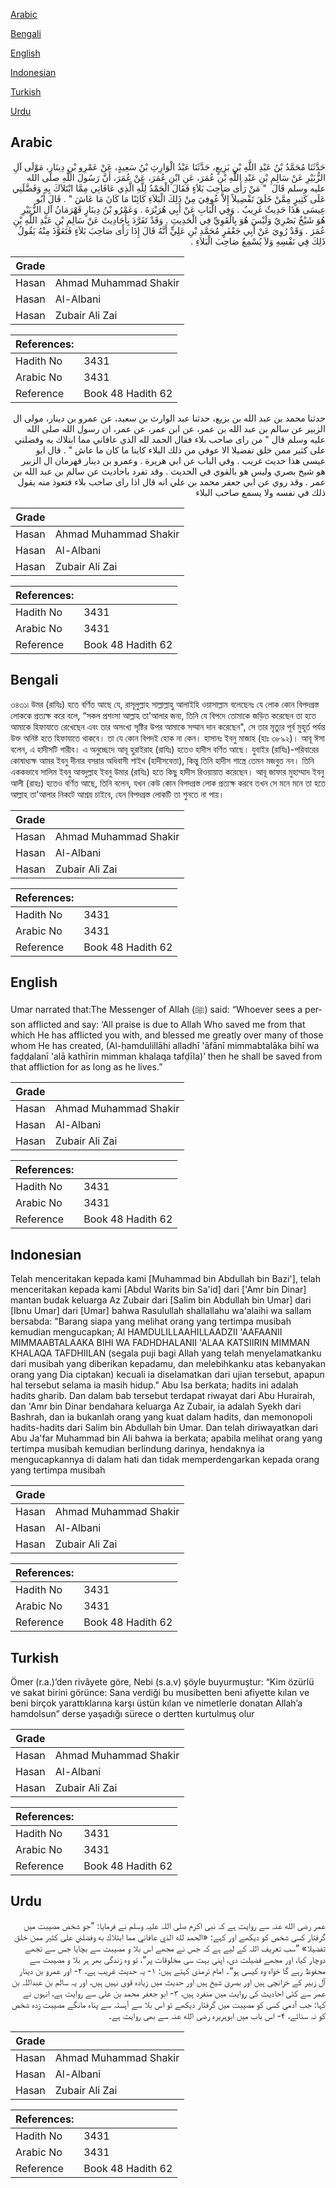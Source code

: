 [Arabic](#arabic)

[Bengali](#bengali)

[English](#english)

[Indonesian](#indonesian)

[Turkish](#turkish)

[Urdu](#urdu)

## Arabic


<div dir="rtl" lang="ar" style={{fontSize:'larger',backgroundColor:'#f8f9fa',padding:20}}>
حَدَّثَنَا مُحَمَّدُ بْنُ عَبْدِ اللَّهِ بْنِ بَزِيعٍ، حَدَّثَنَا عَبْدُ الْوَارِثِ بْنُ سَعِيدٍ، عَنْ عَمْرِو بْنِ دِينَارٍ، مَوْلَى آلِ الزُّبَيْرِ عَنْ سَالِمِ بْنِ عَبْدِ اللَّهِ بْنِ عُمَرَ، عَنِ ابْنِ عُمَرَ، عَنْ عُمَرَ، أَنَّ رَسُولَ اللَّهِ صلى الله عليه وسلم قَالَ ‏ "‏ مَنْ رَأَى صَاحِبَ بَلاَءٍ فَقَالَ الْحَمْدُ لِلَّهِ الَّذِي عَافَانِي مِمَّا ابْتَلاَكَ بِهِ وَفَضَّلَنِي عَلَى كَثِيرٍ مِمَّنْ خَلَقَ تَفْضِيلاً إِلاَّ عُوفِيَ مِنْ ذَلِكَ الْبَلاَءِ كَائِنًا مَا كَانَ مَا عَاشَ ‏"‏ ‏.‏ قَالَ أَبُو عِيسَى هَذَا حَدِيثٌ غَرِيبٌ ‏.‏ وَفِي الْبَابِ عَنْ أَبِي هُرَيْرَةَ ‏.‏ وَعَمْرُو بْنُ دِينَارٍ قَهْرَمَانُ آلِ الزُّبَيْرِ هُوَ شَيْخٌ بَصْرِيٌ وَلَيْسَ هُوَ بِالْقَوِيِّ فِي الْحَدِيثِ ‏.‏ وَقَدْ تَفَرَّدَ بِأَحَادِيثَ عَنْ سَالِمِ بْنِ عَبْدِ اللَّهِ بْنِ عُمَرَ ‏.‏ وَقَدْ رُوِيَ عَنْ أَبِي جَعْفَرٍ مُحَمَّدِ بْنِ عَلِيٍّ أَنَّهُ قَالَ إِذَا رَأَى صَاحِبَ بَلاَءٍ فَتَعَوَّذَ مِنْهُ يَقُولُ ذَلِكَ فِي نَفْسِهِ وَلاَ يُسْمِعُ صَاحِبَ الْبَلاَءِ ‏.‏
</div>
<div style={{backgroundColor:'#f8f9fa',padding:20, marginBottom: 10}}><table> <thead> <tr> <th>Grade</th> <th></th> </tr> </thead> <tbody> <tr><td>Hasan</td><td>Ahmad Muhammad Shakir</td></tr><tr><td>Hasan</td><td>Al-Albani</td></tr><tr><td>Hasan</td><td>Zubair Ali Zai</td></tr></tbody></table><table> <thead> <tr> <th>References:</th> <th></th> </tr> </thead> <tbody><tr><td>Hadith No</td><td>3431</td></tr><tr><td>Arabic No</td><td>3431</td></tr><tr><td>Reference</td><td>Book 48 Hadith 62</td></tr></tbody></table></div>


<div dir="rtl" lang="ar" style={{fontSize:'larger',backgroundColor:'#f8f9fa',padding:20}}>
حدثنا محمد بن عبد الله بن بزيع، حدثنا عبد الوارث بن سعيد، عن عمرو بن دينار، مولى ال الزبير عن سالم بن عبد الله بن عمر، عن ابن عمر، عن عمر، ان رسول الله صلى الله عليه وسلم قال " من راى صاحب بلاء فقال الحمد لله الذي عافاني مما ابتلاك به وفضلني على كثير ممن خلق تفضيلا الا عوفي من ذلك البلاء كاينا ما كان ما عاش " . قال ابو عيسى هذا حديث غريب . وفي الباب عن ابي هريرة . وعمرو بن دينار قهرمان ال الزبير هو شيخ بصري وليس هو بالقوي في الحديث . وقد تفرد باحاديث عن سالم بن عبد الله بن عمر . وقد روي عن ابي جعفر محمد بن علي انه قال اذا راى صاحب بلاء فتعوذ منه يقول ذلك في نفسه ولا يسمع صاحب البلاء
</div>
<div style={{backgroundColor:'#f8f9fa',padding:20, marginBottom: 10}}><table> <thead> <tr> <th>Grade</th> <th></th> </tr> </thead> <tbody> <tr><td>Hasan</td><td>Ahmad Muhammad Shakir</td></tr><tr><td>Hasan</td><td>Al-Albani</td></tr><tr><td>Hasan</td><td>Zubair Ali Zai</td></tr></tbody></table><table> <thead> <tr> <th>References:</th> <th></th> </tr> </thead> <tbody><tr><td>Hadith No</td><td>3431</td></tr><tr><td>Arabic No</td><td>3431</td></tr><tr><td>Reference</td><td>Book 48 Hadith 62</td></tr></tbody></table></div>

## Bengali


<div dir="ltr" lang="bn" style={{fontSize:'larger',backgroundColor:'#f8f9fa',padding:20}}>
৩৪৩১৷ উমর (রাযিঃ) হতে বর্ণিত আছে যে, রাসূলুল্লাহ সাল্লাল্লাহু আলাইহি ওয়াসাল্লাম বলেছেনঃ যে লোক কোন বিপদগ্রস্ত লোককে প্রত্যক্ষ করে বলে, “সকল প্রশংসা আল্লাহ তা'আলার জন্য, তিনি যে বিপদে তোমাকে জড়িত করেছেন তা হতে আমাকে হিফাযাতে রেখেছেন এবং তার অসংখ্য সৃষ্টির উপর আমাকে সম্মান দান করেছেন", সে তার মৃত্যুর পূর্ব মুহূর্ত পর্যন্ত উক্ত অনিষ্ট হতে হিফাযাতে থাকবে। তা যে কোন বিপদই হোক না কেন। হাসানঃ ইবনু মাজাহ (হাঃ ৩৮৯২)। আবূ ঈসা বলেন, এ হাদীসটি গারীব। এ অনুচ্ছেদে আবূ হুরাইরাহ (রাযিঃ) হতেও হাদীস বর্ণিত আছে। যুবাইর (রাযিঃ)-পরিবারের কোষাধ্যক্ষ আমর ইবনু দীনার বসরার অধিবাসী শাইখ (হাদীসবেত্তা), কিন্তু তিনি হাদীস শাস্ত্রে তেমন মজবুত নন। তিনি এককভাবে সালিম ইবনু আবদুল্লাহ ইবনু উমার (রাযিঃ) হতে কিছু হাদীস রিওয়ায়াত করেছেন। আবূ জাফার মুহাম্মাদ ইবনু আলী (রাহঃ) হতেও বর্ণিত আছে, তিনি বলেন, যখন কেউ কোন বিপদগ্রস্ত লোক প্রত্যক্ষ করবে তখন সে মনে মনে তা হতে আল্লাহ তা'আলার নিকটে আশ্রয় চাইবে, যেন বিপদগ্ৰস্ত লোকটি তা শুনতে না পায়।
</div>
<div style={{backgroundColor:'#f8f9fa',padding:20, marginBottom: 10}}><table> <thead> <tr> <th>Grade</th> <th></th> </tr> </thead> <tbody> <tr><td>Hasan</td><td>Ahmad Muhammad Shakir</td></tr><tr><td>Hasan</td><td>Al-Albani</td></tr><tr><td>Hasan</td><td>Zubair Ali Zai</td></tr></tbody></table><table> <thead> <tr> <th>References:</th> <th></th> </tr> </thead> <tbody><tr><td>Hadith No</td><td>3431</td></tr><tr><td>Arabic No</td><td>3431</td></tr><tr><td>Reference</td><td>Book 48 Hadith 62</td></tr></tbody></table></div>

## English


<div dir="ltr" lang="en" style={{fontSize:'larger',backgroundColor:'#f8f9fa',padding:20}}>
Umar narrated that:The Messenger of Allah (ﷺ) said: “Whoever sees a person afflicted and say: ‘All praise is due to Allah Who saved me from that which He has afflicted you with, and blessed me greatly over many of those whom He has created, (Al-ḥamdulillāhi alladhī 'āfānī mimmabtalāka bihī wa faḍḍalanī 'alā kathīrin mimman khalaqa tafḍīla)’ then he shall be saved from that affliction for as long as he lives.”
</div>
<div style={{backgroundColor:'#f8f9fa',padding:20, marginBottom: 10}}><table> <thead> <tr> <th>Grade</th> <th></th> </tr> </thead> <tbody> <tr><td>Hasan</td><td>Ahmad Muhammad Shakir</td></tr><tr><td>Hasan</td><td>Al-Albani</td></tr><tr><td>Hasan</td><td>Zubair Ali Zai</td></tr></tbody></table><table> <thead> <tr> <th>References:</th> <th></th> </tr> </thead> <tbody><tr><td>Hadith No</td><td>3431</td></tr><tr><td>Arabic No</td><td>3431</td></tr><tr><td>Reference</td><td>Book 48 Hadith 62</td></tr></tbody></table></div>

## Indonesian


<div dir="ltr" lang="id" style={{fontSize:'larger',backgroundColor:'#f8f9fa',padding:20}}>
Telah menceritakan kepada kami [Muhammad bin Abdullah bin Bazi'], telah menceritakan kepada kami [Abdul Warits bin Sa'id] dari ['Amr bin Dinar] mantan budak keluarga Az Zubair dari [Salim bin Abdullah bin Umar] dari [Ibnu Umar] dari [Umar] bahwa Rasulullah shallallahu wa'alaihi wa sallam bersabda: "Barang siapa yang melihat orang yang tertimpa musibah kemudian mengucapkan; Al HAMDULILLAAHILLAADZII 'AAFAANII MIMMAABTALAAKA BIHI WA FADHDHALANII 'ALAA KATSIIRIN MIMMAN KHALAQA TAFDHIILAN (segala puji bagi Allah yang telah menyelamatkanku dari musibah yang diberikan kepadamu, dan melebihkanku atas kebanyakan orang yang Dia ciptakan) kecuali ia diselamatkan dari ujian tersebut, apapun hal tersebut selama ia masih hidup." Abu Isa berkata; hadits ini adalah hadits gharib. Dan dalam bab tersebut terdapat riwayat dari Abu Hurairah, dan 'Amr bin Dinar bendahara keluarga Az Zubair, ia adalah Syekh dari Bashrah, dan ia bukanlah orang yang kuat dalam hadits, dan memonopoli hadits-hadits dari Salim bin Abdullah bin Umar. Dan telah diriwayatkan dari Abu Ja'far Muhammad bin Ali bahwa ia berkata; apabila melihat orang yang tertimpa musibah kemudian berlindung darinya, hendaknya ia mengucapkannya di dalam hati dan tidak memperdengarkan kepada orang yang tertimpa musibah
</div>
<div style={{backgroundColor:'#f8f9fa',padding:20, marginBottom: 10}}><table> <thead> <tr> <th>Grade</th> <th></th> </tr> </thead> <tbody> <tr><td>Hasan</td><td>Ahmad Muhammad Shakir</td></tr><tr><td>Hasan</td><td>Al-Albani</td></tr><tr><td>Hasan</td><td>Zubair Ali Zai</td></tr></tbody></table><table> <thead> <tr> <th>References:</th> <th></th> </tr> </thead> <tbody><tr><td>Hadith No</td><td>3431</td></tr><tr><td>Arabic No</td><td>3431</td></tr><tr><td>Reference</td><td>Book 48 Hadith 62</td></tr></tbody></table></div>

## Turkish


<div dir="ltr" lang="tr" style={{fontSize:'larger',backgroundColor:'#f8f9fa',padding:20}}>
Ömer (r.a.)’den rivâyete göre, Nebi (s.a.v) şöyle buyurmuştur: “Kim özürlü ve sakat birini görünce: Sana verdiği bu musibetten beni afiyette kılan ve beni birçok yarattıklarına karşı üstün kılan ve nimetlerle donatan Allah’a hamdolsun” derse yaşadığı sürece o dertten kurtulmuş olur
</div>
<div style={{backgroundColor:'#f8f9fa',padding:20, marginBottom: 10}}><table> <thead> <tr> <th>Grade</th> <th></th> </tr> </thead> <tbody> <tr><td>Hasan</td><td>Ahmad Muhammad Shakir</td></tr><tr><td>Hasan</td><td>Al-Albani</td></tr><tr><td>Hasan</td><td>Zubair Ali Zai</td></tr></tbody></table><table> <thead> <tr> <th>References:</th> <th></th> </tr> </thead> <tbody><tr><td>Hadith No</td><td>3431</td></tr><tr><td>Arabic No</td><td>3431</td></tr><tr><td>Reference</td><td>Book 48 Hadith 62</td></tr></tbody></table></div>

## Urdu


<div dir="rtl" lang="ur" style={{fontSize:'larger',backgroundColor:'#f8f9fa',padding:20}}>
عمر رضی الله عنہ سے روایت ہے کہ نبی اکرم صلی اللہ علیہ وسلم نے فرمایا: ”جو شخص مصیبت میں گرفتار کسی شخص کو دیکھے اور کہے: «الحمد لله الذي عافاني مما ابتلاك به وفضلني على كثير ممن خلق تفضيلا» ”سب تعریف اللہ کے لیے ہے کہ جس نے مجھے اس بلا و مصیبت سے بچایا جس سے تجھے دوچار کیا، اور مجھے فضیلت دی، اپنی بہت سی مخلوقات پر“، تو وہ زندگی بھر ہر بلا و مصیبت سے محفوظ رہے گا خواہ وہ کیسی ہو“۔ امام ترمذی کہتے ہیں: ۱- یہ حدیث غریب ہے، ۲- اور عمرو بن دینار آل زبیر کے خزانچی ہیں اور بصریٰ شیخ ہیں اور حدیث میں زیادہ قوی نہیں ہیں، اور یہ سالم بن عبداللہ بن عمر سے کئی احادیث کی روایت میں منفرد ہیں، ۳- ابو جعفر محمد بن علی سے روایت ہے، انہوں نے کہا: جب آدمی کسی کو مصیبت میں گرفتار دیکھے تو اس بلا سے آہستہ سے پناہ مانگے مصیبت زدہ شخص کو نہ سنائے، ۴- اس باب میں ابوہریرہ رضی الله عنہ سے بھی روایت ہے۔
</div>
<div style={{backgroundColor:'#f8f9fa',padding:20, marginBottom: 10}}><table> <thead> <tr> <th>Grade</th> <th></th> </tr> </thead> <tbody> <tr><td>Hasan</td><td>Ahmad Muhammad Shakir</td></tr><tr><td>Hasan</td><td>Al-Albani</td></tr><tr><td>Hasan</td><td>Zubair Ali Zai</td></tr></tbody></table><table> <thead> <tr> <th>References:</th> <th></th> </tr> </thead> <tbody><tr><td>Hadith No</td><td>3431</td></tr><tr><td>Arabic No</td><td>3431</td></tr><tr><td>Reference</td><td>Book 48 Hadith 62</td></tr></tbody></table></div>